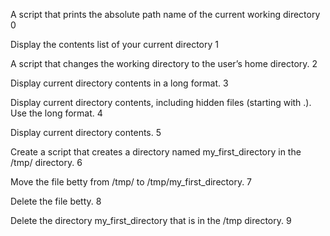 A script that prints the absolute path name of the current working directory 0

Display the contents list of your current directory 1

A script that changes the working directory to the user’s home directory. 2

Display current directory contents in a long format. 3

Display current directory contents, including hidden files (starting with .). Use the long format. 4

Display current directory contents. 5

Create a script that creates a directory named my_first_directory in the /tmp/ directory. 6

Move the file betty from /tmp/ to /tmp/my_first_directory. 7

Delete the file betty. 8

Delete the directory my_first_directory that is in the /tmp directory. 9





